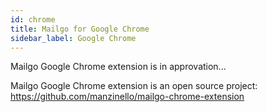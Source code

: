 ```yaml
---
id: chrome
title: Mailgo for Google Chrome
sidebar_label: Google Chrome
---
```


Mailgo Google Chrome extension is in approvation...

Mailgo Google Chrome extension is an open source project: https://github.com/manzinello/mailgo-chrome-extension
